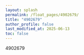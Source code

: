 ```yaml
---
layout: splash
permalink: /float_pages/4902679/
title: "4902679"
author_profile: false
last_modified_at: 2025-06-13
toc: false
---
```

 
4902679
